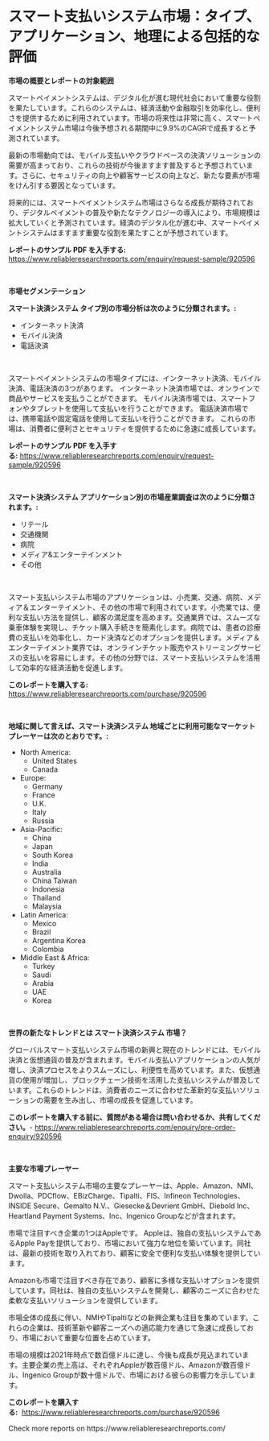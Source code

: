 <p><h1>スマート支払いシステム市場：タイプ、アプリケーション、地理による包括的な評価</h1></p><p><strong>市場の概要とレポートの対象範囲</strong></p>
<p><p>スマートペイメントシステムは、デジタル化が進む現代社会において重要な役割を果たしています。これらのシステムは、経済活動や金融取引を効率化し、便利さを提供するために利用されています。市場の将来性は非常に高く、スマートペイメントシステム市場は今後予想される期間中に9.9%のCAGRで成長すると予測されています。</p><p>最新の市場動向では、モバイル支払いやクラウドベースの決済ソリューションの需要が高まっており、これらの技術が今後ますます普及すると予想されています。さらに、セキュリティの向上や顧客サービスの向上など、新たな要素が市場をけん引する要因となっています。</p><p>将来的には、スマートペイメントシステム市場はさらなる成長が期待されており、デジタルペイメントの普及や新たなテクノロジーの導入により、市場規模は拡大していくと予測されています。経済のデジタル化が進む中、スマートペイメントシステムはますます重要な役割を果たすことが予想されています。</p></p>
<p><strong>レポートのサンプル PDF を入手する:</strong> <a href="https://www.reliableresearchreports.com/enquiry/request-sample/920596">https://www.reliableresearchreports.com/enquiry/request-sample/920596</a></p>
<p>&nbsp;</p>
<p><strong>市場セグメンテーション</strong></p>
<p><strong>スマート決済システム タイプ別の市場分析は次のように分類されます。:</strong></p>
<p><ul><li>インターネット決済</li><li>モバイル決済</li><li>電話決済</li></ul></p>
<p>&nbsp;</p>
<p><p>スマートペイメントシステムの市場タイプには、インターネット決済、モバイル決済、電話決済の3つがあります。 インターネット決済市場では、オンラインで商品やサービスを支払うことができます。 モバイル決済市場では、スマートフォンやタブレットを使用して支払いを行うことができます。 電話決済市場では、携帯電話や固定電話を使用して支払いを行うことができます。 これらの市場は、消費者に便利さとセキュリティを提供するために急速に成長しています。</p></p>
<p><strong>レポートのサンプル PDF を入手する:</strong>&nbsp;<a href="https://www.reliableresearchreports.com/enquiry/request-sample/920596">https://www.reliableresearchreports.com/enquiry/request-sample/920596</a></p>
<p>&nbsp;</p>
<p><strong> スマート決済システム アプリケーション別の市場産業調査は次のように分類されます。:</strong></p>
<p><ul><li>リテール</li><li>交通機関</li><li>病院</li><li>メディア&エンターテインメント</li><li>その他</li></ul></p>
<p>&nbsp;</p>
<p><p>スマート支払いシステム市場のアプリケーションは、小売業、交通、病院、メディア＆エンターテイメント、その他の市場で利用されています。小売業では、便利な支払い方法を提供し、顧客の満足度を高めます。交通業界では、スムーズな乗車体験を実現し、チケット購入手続きを簡素化します。病院では、患者の診療費の支払いを効率化し、カード決済などのオプションを提供します。メディア＆エンターテイメント業界では、オンラインチケット販売やストリーミングサービスの支払いを容易にします。その他の分野では、スマート支払いシステムを活用して効率的な経済活動を促進します。</p></p>
<p><strong>このレポートを購入する:</strong>&nbsp; <a href="https://www.reliableresearchreports.com/purchase/920596">https://www.reliableresearchreports.com/purchase/920596</a></p>
<p>&nbsp;</p>
<p><strong>地域に関して言えば、スマート決済システム 地域ごとに利用可能なマーケットプレーヤーは次のとおりです。:</strong></p>
<p><ul>
    <li>
        North America:
        <ul>
            <li>United States</li>
            <li>Canada</li>
        </ul>
    </li>
    <li>
        Europe:
        <ul>
            <li>Germany</li>
            <li>France</li>
            <li>U.K.</li>
            <li>Italy</li>
            <li>Russia</li>
        </ul>
    </li>
    <li>
        Asia-Pacific:
        <ul>
            <li>China</li>
            <li>Japan</li>
            <li>South Korea</li>
            <li>India</li>
            <li>Australia</li>
            <li>China Taiwan</li>
            <li>Indonesia</li>
            <li>Thailand</li>
            <li>Malaysia</li>
        </ul>
    </li>
    <li>
        Latin America:
        <ul>
            <li>Mexico</li>
            <li>Brazil</li>
            <li>Argentina Korea</li>
            <li>Colombia</li>
        </ul>
    </li>
    <li>
        Middle East & Africa:
        <ul>
            <li>Turkey</li>
            <li>Saudi</li>
            <li>Arabia</li>
            <li>UAE</li>
            <li>Korea</li>
        </ul>
    </li>
    </ul></p>
<p>&nbsp;</p>
<p><strong>世界の新たなトレンドとは スマート決済システム 市場？</strong></p>
<p><p>グローバルスマート支払いシステム市場の新興と現在のトレンドには、モバイル決済と仮想通貨の普及が含まれます。モバイル支払いアプリケーションの人気が増し、決済プロセスをよりスムーズにし、利便性を高めています。また、仮想通貨の使用が増加し、ブロックチェーン技術を活用した支払いシステムが普及しています。これらのトレンドは、消費者のニーズに合わせた革新的な支払いソリューションの需要を生み出し、市場の成長を促進しています。</p></p>
<p><strong>このレポートを購入する前に、質問がある場合は問い合わせるか、共有してください。</strong>- <a href="https://www.reliableresearchreports.com/enquiry/pre-order-enquiry/920596">https://www.reliableresearchreports.com/enquiry/pre-order-enquiry/920596</a></p>
<p>&nbsp;</p>
<p><strong>主要な市場プレーヤー</strong></p>
<p><p>スマート支払いシステム市場の主要なプレーヤーは、Apple、Amazon、NMI、Dwolla、PDCflow、EBizCharge、Tipalti、FIS、Infineon Technologies、INSIDE Secure、Gemalto N.V.、Giesecke＆Devrient GmbH、Diebold Inc、Heartland Payment Systems、Inc、Ingenico Groupなどが含まれます。</p><p>市場で注目すべき企業の1つはAppleです。 Appleは、独自の支払いシステムであるApple Payを提供しており、市場において強力な地位を築いています。同社は、最新の技術を取り入れており、顧客に安全で便利な支払い体験を提供しています。</p><p>Amazonも市場で注目すべき存在であり、顧客に多様な支払いオプションを提供しています。同社は、独自の支払いシステムを開発し、顧客のニーズに合わせた柔軟な支払いソリューションを提供しています。</p><p>市場全体の成長に伴い、NMIやTipaltiなどの新興企業も注目を集めています。これらの企業は、技術革新や顧客ニーズへの適応能力を通じて急速に成長しており、市場において重要な位置を占めています。</p><p>市場の規模は2021年時点で数百億ドルに達し、今後も成長が見込まれています。主要企業の売上高は、それぞれAppleが数百億ドル、Amazonが数百億ドル、Ingenico Groupが数十億ドルで、市場における彼らの影響力を示しています。</p></p>
<p><strong>このレポートを購入する:</strong>&nbsp;&nbsp;<a href="https://www.reliableresearchreports.com/purchase/920596">https://www.reliableresearchreports.com/purchase/920596</a></p>
<p>Check more reports on https://www.reliableresearchreports.com/</p>